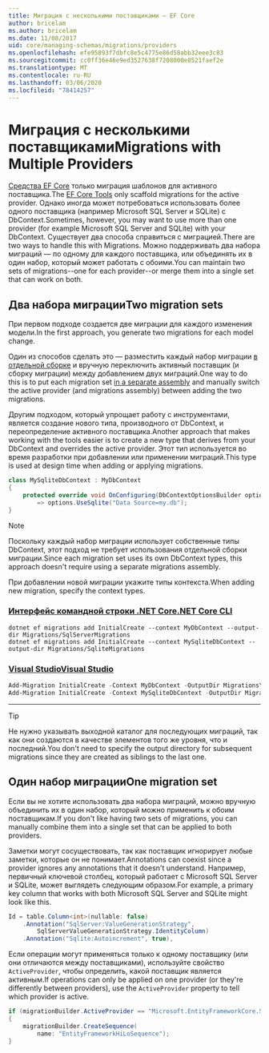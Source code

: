 ```yaml
---
title: Миграция с несколькими поставщиками — EF Core
author: bricelam
ms.author: bricelam
ms.date: 11/08/2017
uid: core/managing-schemas/migrations/providers
ms.openlocfilehash: efe95893f7dbfc8e5c4775e86d58abb32eee3c83
ms.sourcegitcommit: cc0ff36e46e9ed3527638f7208000e8521faef2e
ms.translationtype: MT
ms.contentlocale: ru-RU
ms.lasthandoff: 03/06/2020
ms.locfileid: "78414257"
---
```

# <a name="migrations-with-multiple-providers"></a><span data-ttu-id="623bb-102">Миграция с несколькими поставщиками</span><span class="sxs-lookup"><span data-stu-id="623bb-102">Migrations with Multiple Providers</span></span>

<span data-ttu-id="623bb-103">[Средства EF Core][1] только миграция шаблонов для активного поставщика.</span><span class="sxs-lookup"><span data-stu-id="623bb-103">The [EF Core Tools][1] only scaffold migrations for the active provider.</span></span> <span data-ttu-id="623bb-104">Однако иногда может потребоваться использовать более одного поставщика (например Microsoft SQL Server и SQLite) с DbContext.</span><span class="sxs-lookup"><span data-stu-id="623bb-104">Sometimes, however, you may want to use more than one provider (for example Microsoft SQL Server and SQLite) with your DbContext.</span></span> <span data-ttu-id="623bb-105">Существует два способа справиться с миграцией.</span><span class="sxs-lookup"><span data-stu-id="623bb-105">There are two ways to handle this with Migrations.</span></span> <span data-ttu-id="623bb-106">Можно поддерживать два набора миграций — по одному для каждого поставщика, или объединять их в один набор, который может работать с обоими.</span><span class="sxs-lookup"><span data-stu-id="623bb-106">You can maintain two sets of migrations--one for each provider--or merge them into a single set that can work on both.</span></span>

## <a name="two-migration-sets"></a><span data-ttu-id="623bb-107">Два набора миграции</span><span class="sxs-lookup"><span data-stu-id="623bb-107">Two migration sets</span></span>

<span data-ttu-id="623bb-108">При первом подходе создается две миграции для каждого изменения модели.</span><span class="sxs-lookup"><span data-stu-id="623bb-108">In the first approach, you generate two migrations for each model change.</span></span>

<span data-ttu-id="623bb-109">Один из способов сделать это — разместить каждый набор миграции [в отдельной сборке][2] и вручную переключить активный поставщик (и сборку миграции) между добавлением двух миграций.</span><span class="sxs-lookup"><span data-stu-id="623bb-109">One way to do this is to put each migration set [in a separate assembly][2] and manually switch the active provider (and migrations assembly) between adding the two migrations.</span></span>

<span data-ttu-id="623bb-110">Другим подходом, который упрощает работу с инструментами, является создание нового типа, производного от DbContext, и переопределение активного поставщика.</span><span class="sxs-lookup"><span data-stu-id="623bb-110">Another approach that makes working with the tools easier is to create a new type that derives from your DbContext and overrides the active provider.</span></span> <span data-ttu-id="623bb-111">Этот тип используется во время разработки при добавлении или применении миграций.</span><span class="sxs-lookup"><span data-stu-id="623bb-111">This type is used at design time when adding or applying migrations.</span></span>

``` csharp
class MySqliteDbContext : MyDbContext
{
    protected override void OnConfiguring(DbContextOptionsBuilder options)
        => options.UseSqlite("Data Source=my.db");
}
```

> [!NOTE]
> <span data-ttu-id="623bb-112">Поскольку каждый набор миграции использует собственные типы DbContext, этот подход не требует использования отдельной сборки миграции.</span><span class="sxs-lookup"><span data-stu-id="623bb-112">Since each migration set uses its own DbContext types, this approach doesn't require using a separate migrations assembly.</span></span>

<span data-ttu-id="623bb-113">При добавлении новой миграции укажите типы контекста.</span><span class="sxs-lookup"><span data-stu-id="623bb-113">When adding new migration, specify the context types.</span></span>

### <a name="net-core-cli"></a>[<span data-ttu-id="623bb-114">Интерфейс командной строки .NET Core</span><span class="sxs-lookup"><span data-stu-id="623bb-114">.NET Core CLI</span></span>](#tab/dotnet-core-cli)

```dotnetcli
dotnet ef migrations add InitialCreate --context MyDbContext --output-dir Migrations/SqlServerMigrations
dotnet ef migrations add InitialCreate --context MySqliteDbContext --output-dir Migrations/SqliteMigrations
```

### <a name="visual-studio"></a>[<span data-ttu-id="623bb-115">Visual Studio</span><span class="sxs-lookup"><span data-stu-id="623bb-115">Visual Studio</span></span>](#tab/vs)

``` powershell
Add-Migration InitialCreate -Context MyDbContext -OutputDir Migrations\SqlServerMigrations
Add-Migration InitialCreate -Context MySqliteDbContext -OutputDir Migrations\SqliteMigrations
```

***

> [!TIP]
> <span data-ttu-id="623bb-116">Не нужно указывать выходной каталог для последующих миграций, так как они создаются в качестве элементов того же уровня, что и последний.</span><span class="sxs-lookup"><span data-stu-id="623bb-116">You don't need to specify the output directory for subsequent migrations since they are created as siblings to the last one.</span></span>

## <a name="one-migration-set"></a><span data-ttu-id="623bb-117">Один набор миграции</span><span class="sxs-lookup"><span data-stu-id="623bb-117">One migration set</span></span>

<span data-ttu-id="623bb-118">Если вы не хотите использовать два набора миграций, можно вручную объединить их в один набор, который можно применить к обоим поставщикам.</span><span class="sxs-lookup"><span data-stu-id="623bb-118">If you don't like having two sets of migrations, you can manually combine them into a single set that can be applied to both providers.</span></span>

<span data-ttu-id="623bb-119">Заметки могут сосуществовать, так как поставщик игнорирует любые заметки, которые он не понимает.</span><span class="sxs-lookup"><span data-stu-id="623bb-119">Annotations can coexist since a provider ignores any annotations that it doesn't understand.</span></span> <span data-ttu-id="623bb-120">Например, первичный ключевой столбец, который работает с Microsoft SQL Server и SQLite, может выглядеть следующим образом.</span><span class="sxs-lookup"><span data-stu-id="623bb-120">For example, a primary key column that works with both Microsoft SQL Server and SQLite might look like this.</span></span>

``` csharp
Id = table.Column<int>(nullable: false)
    .Annotation("SqlServer:ValueGenerationStrategy",
        SqlServerValueGenerationStrategy.IdentityColumn)
    .Annotation("Sqlite:Autoincrement", true),
```

<span data-ttu-id="623bb-121">Если операции могут применяться только к одному поставщику (или они отличаются между поставщиками), используйте свойство `ActiveProvider`, чтобы определить, какой поставщик является активным.</span><span class="sxs-lookup"><span data-stu-id="623bb-121">If operations can only be applied on one provider (or they're differently between providers), use the `ActiveProvider` property to tell which provider is active.</span></span>

``` csharp
if (migrationBuilder.ActiveProvider == "Microsoft.EntityFrameworkCore.SqlServer")
{
    migrationBuilder.CreateSequence(
        name: "EntityFrameworkHiLoSequence");
}
```

  [1]: ../../miscellaneous/cli/index.md
  [2]: projects.md
